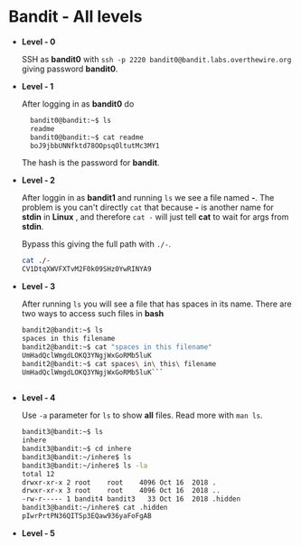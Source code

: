 # Bandit - All levels


* **Level - 0**

  SSH as **bandit0** with `ssh -p 2220 bandit0@bandit.labs.overthewire.org` giving password **bandit0**.


* **Level - 1**

  After logging in as **bandit0** do 
  ```bash
    bandit0@bandit:~$ ls
    readme
    bandit0@bandit:~$ cat readme
    boJ9jbbUNNfktd78OOpsqOltutMc3MY1
    ```
    The hash is the password for **bandit**.
    
 * **Level - 2**
 
    After loggin in as **bandit1** and running `ls` we see a file named **-**. The problem is you can't directly `cat` that 
    because **-** is another name for **stdin** in **Linux** , and therefore `cat -` will just tell **cat** to wait for args 
    from **stdin**.
    
    Bypass this giving the full path with `./-`.
    
    ```bash
    cat ./-
    CV1DtqXWVFXTvM2F0k09SHz0YwRINYA9
    ```
    
    
 * **Level - 3**
    
    After running `ls` you will see a file that has spaces in its name. There are two ways to access such files in **bash**
    ```bash
    bandit2@bandit:~$ ls
    spaces in this filename
    bandit2@bandit:~$ cat "spaces in this filename"
    UmHadQclWmgdLOKQ3YNgjWxGoRMb5luK
    bandit2@bandit:~$ cat spaces\ in\ this\ filename
    UmHadQclWmgdLOKQ3YNgjWxGoRMb5luK```
      
 * **Level - 4**

    Use `-a` parameter for `ls` to show **all** files. Read more with `man ls`.
    ```bash
    bandit3@bandit:~$ ls
    inhere
    bandit3@bandit:~$ cd inhere
    bandit3@bandit:~/inhere$ ls
    bandit3@bandit:~/inhere$ ls -la
    total 12
    drwxr-xr-x 2 root    root    4096 Oct 16  2018 .
    drwxr-xr-x 3 root    root    4096 Oct 16  2018 ..
    -rw-r----- 1 bandit4 bandit3   33 Oct 16  2018 .hidden
    bandit3@bandit:~/inhere$ cat .hidden
    pIwrPrtPN36QITSp3EQaw936yaFoFgAB
    ```
    

 * **Level - 5**
 
 
